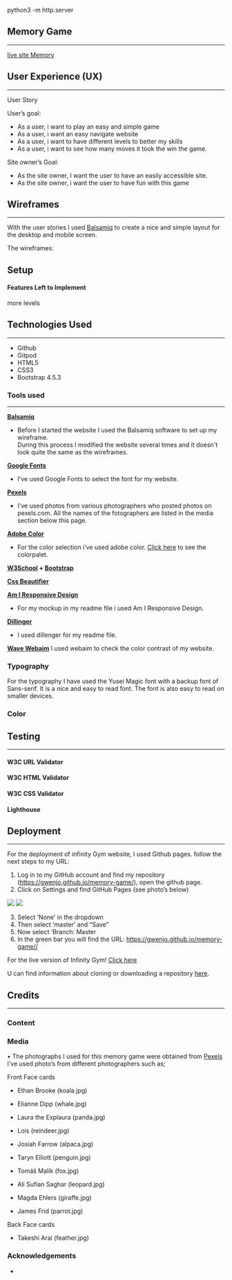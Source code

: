 

python3 -m http.server



## Memory Game
---
[live site Memory](https://gwenjo.github.io/memory-game/) 


## User Experience (UX)
---

User Story

User’s goal:
* As a user, i want to play an easy and simple game 
* As a user, i want an easy navigate website
* As a user, i want to have different levels to better my skills
* As a user, i want to see how many moves it took the win the game.

Site owner’s Goal:
* As the site owner, I want the user to have an easily accessible site.
* As the site owner, i want the user to have fun with this game

## Wireframes   
---
With the user stories I used [Balsamiq](https://balsamiq.com/) to create a nice and simple layout for the desktop and mobile screen.

The wireframes: 


## Setup

#### Features Left to Implement

more levels


## Technologies Used
---

* Github
* Gitpod
* HTML5 
* CSS3
* Bootstrap 4.5.3

### Tools used
---

**[Balsamiq](https://balsamiq.com/)**
-   Before I started the website I used the Balsamiq software to set up my wireframe. <br>
During this process I modified the website several times and it doesn't look quite the same as the wireframes.

**[Google Fonts](https://fonts.google.com/)**
-   I've used Google Fonts to select the font for my website.

**[Pexels](https://pexels.com/)**
-   I've used photos from various photographers who posted photos on pexels.com. All the names of the fotographers are listed 
    in the media section below this page.

**[Adobe Color](https://color.adobe.com/nl/create/color-wheel)**
-  For the color selection i've used adobe color. [Click here](assets/readme-docs/adobe-color.jpg) to see the colorpalet.

**[W3School](https://www.w3schools.com/) + [Bootstrap](https://getbootstrap.com/)**

**[Css Beautifier](https://www.freeformatter.com/css-beautifier.html)**

**[Am I Responsive Design](http://ami.responsivedesign.is)**
-   For my mockup in my readme file i used Am I Responsive Design.

**[Dillinger](https://dillinger.io/)**
-   I used dillenger for my readme file.

**[Wave Webaim](https://wave.webaim.org/)**
I used webaim to check the color contrast of my website.

### Typography

For the typography I have used the Yusei Magic font with a backup font of Sans-serif. It is a nice and easy to read font.
The font is also easy to read on smaller devices.

### Color


## Testing
---
#### W3C URL Validator

#### W3C HTML Validator

#### W3C CSS Validator



#### Lighthouse


## Deployment
---
For the deployment of infinity Gym website, I used Github pages. follow the next steps to my URL:

1.	Log in to my GitHub account and find my repository (https://gwenjo.github.io/memory-game/), open the github page.
2.	Click on Settings and find GitHub Pages (see photo’s below)

<img src="assets/documents/github-pages.jpg">

<img src="assets/documents/github-sitename.jpg">

3.	Select ‘None’ in the dropdown 
4.	Then select ‘master’ and “Save”
5.	Now select ‘Branch: Master
6.	In the green bar you will find the URL: https://gwenjo.github.io/memory-game//

For the live version of Infinity Gym! [Click here](https://gwenjo.github.io/memory-game/)

U can find information about cloning or downloading a repository [here](https://docs.github.com/en/free-pro-team@latest/github/creating-cloning-and-archiving-repositories/cloning-a-repository).

## Credits
---

### Content

### Media
•	The photographs I used for this memory game were obtained from [Pexels](https://www.pexels.com/) I’ve used photo’s from different photographers such as;

Front Face cards
-	Ethan Brooke (koala.jpg)
-	Elianne Dipp (whale.jpg)
-   Laura the Explaura (panda.jpg)
-   Lois (reindeer.jpg)
-   Josiah Farrow (alpaca.jpg)

-   Taryn Elliott (penguin.jpg)
-	Tomáš Malík (fox.jpg)
-   Ali Sufian Saghar (leopard.jpg)
-   Magda Ehlers (giraffe.jpg)
-   James Frid (parrot.jpg)

Back Face cards
-   Takeshi Arai (feather.jpg)

### Acknowledgements

- 